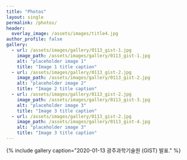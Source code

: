 ```yaml
---
title: "Photos"
layout: single
permalink: /photos/
header:
  overlay_image: /assets/images/title4.jpg
author_profile: false
gallery:
  - url: /assets/images/gallery/0113_gist-1.jpg
    image_path: /assets/images/gallery/0113_gist-1.jpg
    alt: "placeholder image 1"
    title: "Image 1 title caption"
  - url: /assets/images/gallery/0113_gist-2.jpg
    image_path: /assets/images/gallery/0113_gist-2.jpg
    alt: "placeholder image 2"
    title: "Image 2 title caption"
  - url: /assets/images/gallery/0113_gist-2.jpg
    image_path: /assets/images/gallery/0113_gist-3.jpg
    alt: "placeholder image 3"
    title: "Image 3 title caption"
  - url: /assets/images/gallery/0113_gist-2.jpg
    image_path: /assets/images/gallery/0113_gist-4.jpg
    alt: "placeholder image 3"
    title: "Image 3 title caption"
---
```


{% include gallery caption="2020-01-13 광주과학기술원 (GIST) 발표." %}
